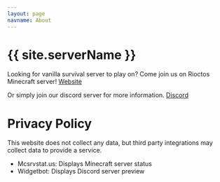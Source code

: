 ```yaml
---
layout: page
navname: About
---
```


# {{ site.serverName }}

Looking for vanilla survival server to play on? Come join us on Rioctos Minecraft server!
[Website](https://minecraft.discord.com)

Or simply join our discord server for more information.
[Discord](https://discord.com/invite/HQ3xhXUMqp)


# Privacy Policy

This website does not collect any data, but third party integrations may collect data to provide a service.

- Mcsrvstat.us: Displays Minecraft server status
- Widgetbot: Displays Discord server preview
